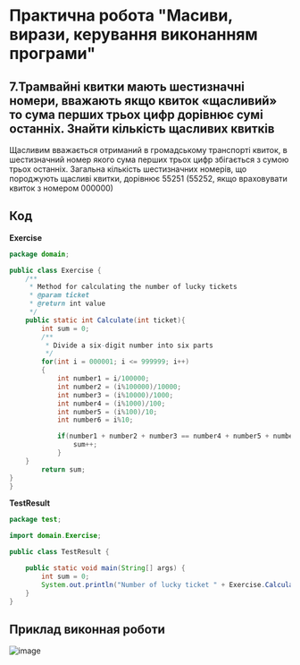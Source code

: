 # Практична робота "Масиви, вирази, керування виконанням програми"

## 7.Трамвайні квитки мають шестизначні номери, вважають якщо квиток «щасливий» то сума перших трьох цифр дорівнює сумі останніх. Знайти кількість щасливих квитків

Щасливим вважається отриманий в громадському транспорті квиток, в шестизначний номер якого сума перших трьох цифр збігається з сумою трьох останніх. Загальна кількість шестизначних номерів, що породжують щасливі квитки, дорівнює 55251 (55252, якщо враховувати квиток з номером 000000)

## Код
**Exercise**
```java
package domain;

public class Exercise {
    /**
     * Method for calculating the number of lucky tickets
     * @param ticket 
     * @return int value
     */
    public static int Calculate(int ticket){
        int sum = 0;
        /**
         * Divide a six-digit number into six parts
         */
        for(int i = 000001; i <= 999999; i++)
        {
            int number1 = i/100000;
            int number2 = (i%100000)/10000;
            int number3 = (i%10000)/1000;
            int number4 = (i%1000)/100;
            int number5 = (i%100)/10;
            int number6 = i%10;   

            if(number1 + number2 + number3 == number4 + number5 + number6){
                sum++;
            }
    }
        return sum;
}
}
```

**TestResult**

```java
package test;

import domain.Exercise;

public class TestResult {

    public static void main(String[] args) {
        int sum = 0;
        System.out.println("Number of lucky ticket " + Exercise.Calculate(sum));
    }
}

```

## Приклад виконная роботи

![image](https://i.ibb.co/YdLv3sN/379.png)